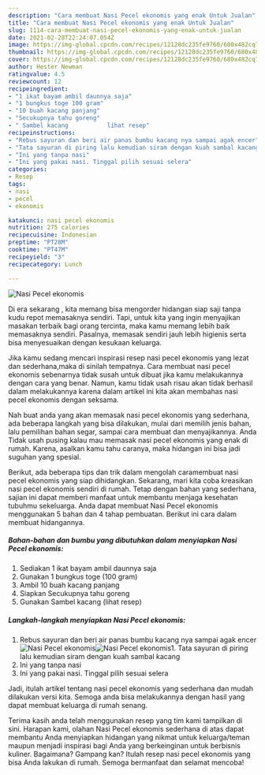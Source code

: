```yaml
---
description: "Cara membuat Nasi Pecel ekonomis yang enak Untuk Jualan"
title: "Cara membuat Nasi Pecel ekonomis yang enak Untuk Jualan"
slug: 1114-cara-membuat-nasi-pecel-ekonomis-yang-enak-untuk-jualan
date: 2021-02-28T22:24:07.054Z
image: https://img-global.cpcdn.com/recipes/12128dc235fe9760/680x482cq70/nasi-pecel-ekonomis-foto-resep-utama.jpg
thumbnail: https://img-global.cpcdn.com/recipes/12128dc235fe9760/680x482cq70/nasi-pecel-ekonomis-foto-resep-utama.jpg
cover: https://img-global.cpcdn.com/recipes/12128dc235fe9760/680x482cq70/nasi-pecel-ekonomis-foto-resep-utama.jpg
author: Hester Newman
ratingvalue: 4.5
reviewcount: 12
recipeingredient:
- "1 ikat bayam ambil daunnya saja"
- "1 bungkus toge 100 gram"
- "10 buah kacang panjang"
- "Secukupnya tahu goreng"
- " Sambel kacang           lihat resep"
recipeinstructions:
- "Rebus sayuran dan beri air panas bumbu kacang nya sampai agak encer"
- "Tata sayuran di piring lalu kemudian siram dengan kuah sambal kacang"
- "Ini yang tanpa nasi"
- "Ini yang pakai nasi. Tinggal pilih sesuai selera"
categories:
- Resep
tags:
- nasi
- pecel
- ekonomis

katakunci: nasi pecel ekonomis 
nutrition: 275 calories
recipecuisine: Indonesian
preptime: "PT28M"
cooktime: "PT47M"
recipeyield: "3"
recipecategory: Lunch

---
```



![Nasi Pecel ekonomis](https://img-global.cpcdn.com/recipes/12128dc235fe9760/680x482cq70/nasi-pecel-ekonomis-foto-resep-utama.jpg)

Di era  sekarang , kita memang bisa mengorder hidangan siap saji tanpa kudu repot memasaknya sendiri. Tapi, untuk kita yang ingin menyajikan masakan terbaik bagi orang tercinta, maka kamu memang lebih baik memasaknya sendiri. Pasalnya, memasak sendiri jauh lebih higienis serta bisa menyesuaikan dengan kesukaan keluarga.

Jika kamu sedang mencari inspirasi resep nasi pecel ekonomis yang lezat dan sederhana,maka di sinilah tempatnya. Cara membuat nasi pecel ekonomis  sebenarnya tidak susah untuk dibuat jika kamu melakukannya dengan cara yang benar. Namun, kamu tidak usah risau akan tidak berhasil dalam melakukannya 
karena dalam artikel ini kita akan membahas nasi pecel ekonomis dengan seksama.  



Nah buat anda yang akan memasak nasi pecel ekonomis yang sederhana, ada beberapa langkah yang bisa dilakukan, mulai dari memilih jenis bahan, lalu pemilihan bahan segar, sampai cara membuat dan menyajikannya. Anda Tidak usah pusing kalau mau memasak nasi pecel ekonomis yang enak di rumah. Karena, asalkan kamu  tahu caranya, maka hidangan ini bisa jadi suguhan yang spesial.

Berikut, ada beberapa tips dan trik dalam mengolah caramembuat nasi pecel ekonomis yang siap dihidangkan. Sekarang, mari kita coba kreasikan nasi pecel ekonomis sendiri di rumah. Tetap dengan bahan yang sederhana, sajian ini dapat memberi manfaat untuk membantu menjaga kesehatan tubuhmu sekeluarga. Anda dapat membuat Nasi Pecel ekonomis menggunakan 5 bahan dan 4 tahap pembuatan. Berikut ini cara dalam membuat hidangannya.

<!--inarticleads1-->

##### Bahan-bahan dan bumbu yang dibutuhkan dalam menyiapkan Nasi Pecel ekonomis:

1. Sediakan 1 ikat bayam ambil daunnya saja
1. Gunakan 1 bungkus toge (100 gram)
1. Ambil 10 buah kacang panjang
1. Siapkan Secukupnya tahu goreng
1. Gunakan  Sambel kacang           (lihat resep)




<!--inarticleads2-->

##### Langkah-langkah menyiapkan Nasi Pecel ekonomis:

1. Rebus sayuran dan beri air panas bumbu kacang nya sampai agak encer
<img src="https://img-global.cpcdn.com/steps/9939489559aa1072/160x128cq70/nasi-pecel-ekonomis-langkah-memasak-1-foto.jpg" alt="Nasi Pecel ekonomis"><img src="https://img-global.cpcdn.com/steps/61007b81ac261336/160x128cq70/nasi-pecel-ekonomis-langkah-memasak-1-foto.jpg" alt="Nasi Pecel ekonomis">1. Tata sayuran di piring lalu kemudian siram dengan kuah sambal kacang
1. Ini yang tanpa nasi
1. Ini yang pakai nasi. Tinggal pilih sesuai selera




Jadi, itulah artikel tentang  nasi pecel ekonomis  yang sederhana dan mudah dilakukan versi kita. Semoga anda bisa melakukannya dengan hasil yang dapat membuat keluarga di rumah senang. 

Terima kasih anda telah menggunakan resep yang tim kami tampilkan di sini. Harapan kami, olahan  Nasi Pecel ekonomis sederhana di atas dapat membantu Anda menyiapkan hidangan yang nikmat untuk keluarga/teman maupun menjadi inspirasi bagi Anda yang berkeinginan untuk berbisnis kuliner. Bagaimana? Gampang kan? Itulah resep nasi pecel ekonomis yang bisa Anda lakukan di rumah. Semoga bermanfaat dan selamat mencoba!

